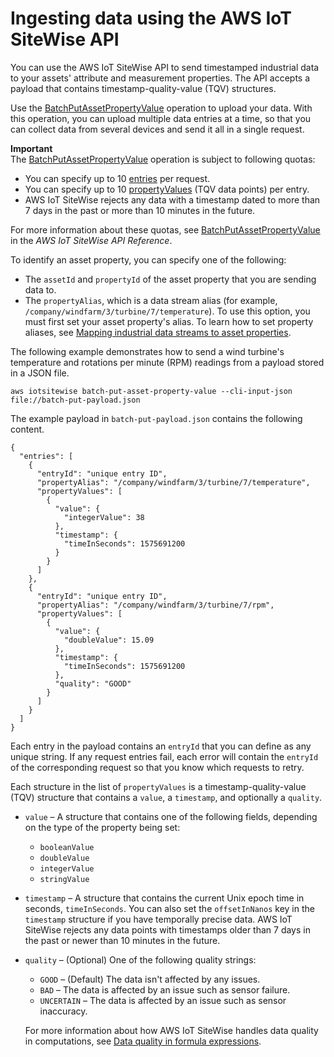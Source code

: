 # Ingesting data using the AWS IoT SiteWise API<a name="ingest-api"></a>

You can use the AWS IoT SiteWise API to send timestamped industrial data to your assets' attribute and measurement properties\. The API accepts a payload that contains timestamp\-quality\-value \(TQV\) structures\.

Use the [BatchPutAssetPropertyValue](https://docs.aws.amazon.com/iot-sitewise/latest/APIReference/API_BatchPutAssetPropertyValue.html) operation to upload your data\. With this operation, you can upload multiple data entries at a time, so that you can collect data from several devices and send it all in a single request\.

**Important**  
The [BatchPutAssetPropertyValue](https://docs.aws.amazon.com/iot-sitewise/latest/APIReference/API_BatchPutAssetPropertyValue.html) operation is subject to following quotas:
-  You can specify up to 10 [entries](https://docs.aws.amazon.com/iot-sitewise/latest/APIReference/API_BatchPutAssetPropertyValue.html#API_BatchPutAssetPropertyValue_RequestSyntax) per request\. 
-  You can specify up to 10 [propertyValues](https://docs.aws.amazon.com/iot-sitewise/latest/APIReference/API_PutAssetPropertyValueEntry.html#iotsitewise-Type-PutAssetPropertyValueEntry-propertyValues) (TQV data points) per entry\. 
-  AWS IoT SiteWise rejects any data with a timestamp dated to more than 7 days in the past or more than 10 minutes in the future\. 

For more information about these quotas, see [BatchPutAssetPropertyValue](https://docs.aws.amazon.com/iot-sitewise/latest/APIReference/API_BatchPutAssetPropertyValue.html) in the *AWS IoT SiteWise API Reference*\.

To identify an asset property, you can specify one of the following:
+ The `assetId` and `propertyId` of the asset property that you are sending data to\.
+ The `propertyAlias`, which is a data stream alias \(for example, `/company/windfarm/3/turbine/7/temperature`\)\. To use this option, you must first set your asset property's alias\. To learn how to set property aliases, see [Mapping industrial data streams to asset properties](connect-data-streams.md)\.

The following example demonstrates how to send a wind turbine's temperature and rotations per minute \(RPM\) readings from a payload stored in a JSON file\.

```
aws iotsitewise batch-put-asset-property-value --cli-input-json file://batch-put-payload.json
```

The example payload in `batch-put-payload.json` contains the following content\.

```
{
  "entries": [
    {
      "entryId": "unique entry ID",
      "propertyAlias": "/company/windfarm/3/turbine/7/temperature",
      "propertyValues": [
        {
          "value": {
            "integerValue": 38
          },
          "timestamp": {
            "timeInSeconds": 1575691200
          }
        }
      ]
    },
    {
      "entryId": "unique entry ID",
      "propertyAlias": "/company/windfarm/3/turbine/7/rpm",
      "propertyValues": [
        {
          "value": {
            "doubleValue": 15.09
          },
          "timestamp": {
            "timeInSeconds": 1575691200
          },
          "quality": "GOOD"
        }
      ]
    }
  ]
}
```

Each entry in the payload contains an `entryId` that you can define as any unique string\. If any request entries fail, each error will contain the `entryId` of the corresponding request so that you know which requests to retry\.

Each structure in the list of `propertyValues` is a timestamp\-quality\-value \(TQV\) structure that contains a `value`, a `timestamp`, and optionally a `quality`\.
+ `value` – A structure that contains one of the following fields, depending on the type of the property being set:
  + `booleanValue`
  + `doubleValue`
  + `integerValue`
  + `stringValue`
+ `timestamp` – A structure that contains the current Unix epoch time in seconds, `timeInSeconds`\. You can also set the `offsetInNanos` key in the `timestamp` structure if you have temporally precise data\. AWS IoT SiteWise rejects any data points with timestamps older than 7 days in the past or newer than 10 minutes in the future\.
+ `quality` – \(Optional\) One of the following quality strings:
  + `GOOD` – \(Default\) The data isn't affected by any issues\.
  + `BAD` – The data is affected by an issue such as sensor failure\.
  + `UNCERTAIN` – The data is affected by an issue such as sensor inaccuracy\.

  For more information about how AWS IoT SiteWise handles data quality in computations, see [Data quality in formula expressions](expression-tutorials.md#data-quality)\.